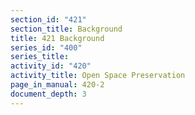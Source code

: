 ```yaml
---
section_id: "421"
section_title: Background
title: 421 Background
series_id: "400"
series_title: 
activity_id: "420"
activity_title: Open Space Preservation
page_in_manual: 420-2
document_depth: 3
---
```

